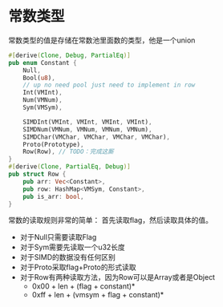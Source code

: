 # 常数类型

常数类型的值是存储在常数池里面数的类型，他是一个union

```rust
#[derive(Clone, Debug, PartialEq)]
pub enum Constant {
    Null,
    Bool(u8),
    // up no need pool just need to implement in row
    Int(VMInt),
    Num(VMNum),
    Sym(VMSym),

    SIMDInt(VMInt, VMInt, VMInt, VMInt),
    SIMDNum(VMNum, VMNum, VMNum, VMNum),
    SIMDChar(VMChar, VMChar, VMChar, VMChar),
    Proto(Prototype),
    Row(Row), // TODO：完成这厮
}
#[derive(Clone, PartialEq, Debug)]
pub struct Row {
    pub arr: Vec<Constant>,
    pub row: HashMap<VMSym, Constant>,
    pub is_arr: bool,
}
```

常数的读取规则非常的简单：
首先读取flag，然后读取具体的值。

- 对于Null只需要读取Flag
- 对于Sym需要先读取一个u32长度
- 对于SIMD的数据没有任何区别
- 对于Proto采取flag+Proto的形式读取
- 对于Row有两种读取方法，因为Row可以是Array或者是Object
    - 0x00 + len + (flag + constant)*
    - 0xff + len + (vmsym + flag + constant)*

